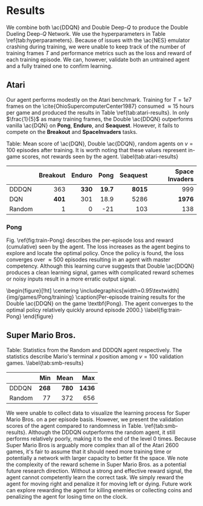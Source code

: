 # Results

We combine both \ac{DDQN} and Double Deep-$Q$ to produce the Double Dueling
Deep-$Q$ Network. We use the hyperparameters in Table
\ref{tab:hyperparameters}. Because of issues with the \ac{NES} emulator
crashing during training, we were unable to keep track of the number of
training frames $T$ and performance metrics such as the loss and reward of
each training episode. We can, however, validate both an untrained agent
and a fully trained one to confirm learning.

## Atari

Our agent performs modestly on the Atari benchmark. Training for $T = 1e7$
frames on the \cite{OhioSupercomputerCenter1987} consumed $\approx 15$ hours
per game and produced the results in Table \ref{tab:atari-results}. In only
$\frac{1}{5}$ as many training frames, the Double \ac{DDQN} outperforms
vanilla \ac{DQN} on **Pong**, **Enduro**, and **Seaquest**. However, it fails
to compete on the **Breakout** and **SpaceInvaders** tasks.

Table: Mean score of \ac{DQN}, Double \ac{DDQN}, random agents on $v = 100$
episodes after training. It is worth noting that these values represent
in-game scores, not rewards seen by the agent.
\label{tab:atari-results}

|          |   Breakout |   Enduro |     Pong |   Seaquest |   Space Invaders |
|:---------|-----------:|---------:|---------:|-----------:|-----------------:|
| DDDQN    |        363 |  **330** | **19.7** |   **8015** |              999 |
| DQN      |    **401** |      301 |     18.9 |       5286 |         **1976** |
| Random   |          1 |    0     | -21      |        103 |              138 |

### Pong

Fig. \ref{fig:train-Pong} describes the per-episode loss and reward
(cumulative) seen by the agent. The loss increases as the agent begins to
explore and locate the optimal policy. Once the policy is found, the loss
converges over $\approx 500$ episodes resulting in an agent with master
competency. Although this learning curve suggests that Double \ac{DDQN}
produces a clean learning signal, games with complicated reward schemes or
noisy inputs result in a more erratic output signal.

\begin{figure}[!ht]
\centering
\includegraphics[width=0.95\textwidth]{img/games/Pong/training}
\caption{Per-episode training results for the Double \ac{DDQN} on the game
\textbf{Pong}. The agent converges to the optimal policy relatively quickly
around episode 2000.}
\label{fig:train-Pong}
\end{figure}

## Super Mario Bros.

Table: Statistics from the Random and DDDQN agent respectively. The statistics
describe Mario's terminal $x$ position among $v = 100$ validation games.
\label{tab:smb-results}

|         |     Min |    Mean |      Max |
|:--------|--------:|--------:|---------:|
| DDDQN   | **268** | **780** | **1436** |
| Random  |      77 |     372 |      656 |

We were unable to collect data to visualize the learning process for Super
Mario Bros. on a per episode basis. However, we present the validation scores
of the agent compared to randomness in Table. \ref{tab:smb-results}. Although
the DDDQN outperforms the random agent, it still performs relatively poorly,
making it to the end of the level 0 times. Because Super Mario Bros is
arguably more complex than all of the Atari 2600 games, it's fair to assume
that it should need more training time or potentially a network with larger
capacity to better fit the space. We note the complexity of the reward scheme
in Super Mario Bros. as a potential future research direction. Without a
strong and effective reward signal, the agent cannot competently learn the
correct task. We simply reward the agent for moving right and penalize it for
moving left or dying. Future work can explore rewarding the agent for killing
enemies or collecting coins and penalizing the agent for losing time on the
clock.
